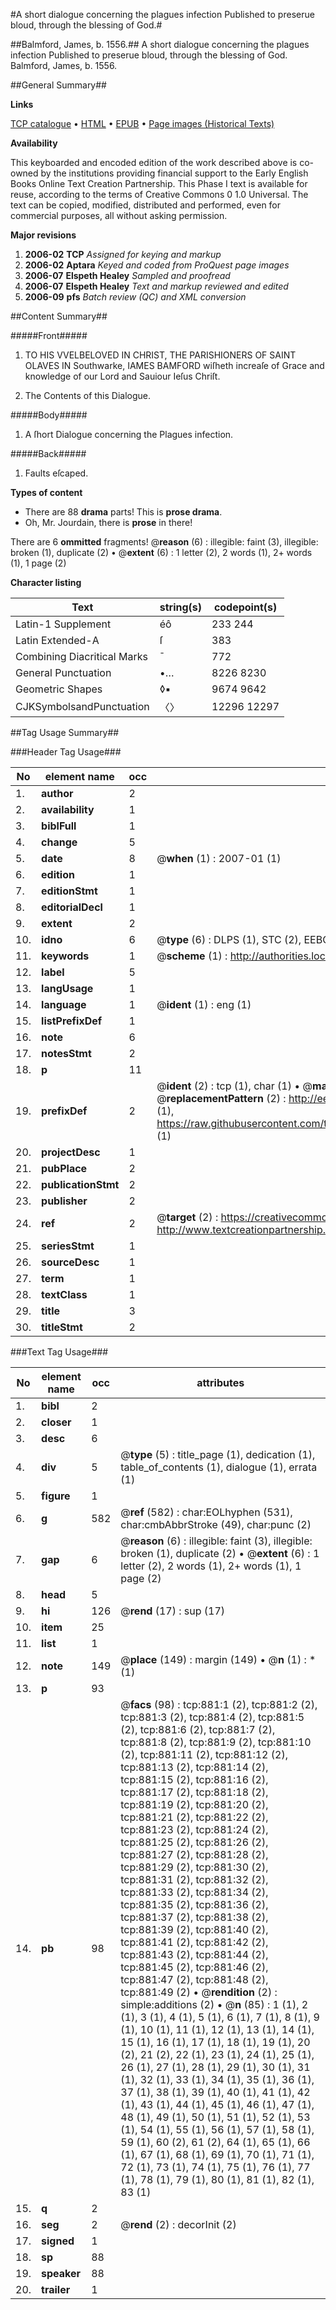 #A short dialogue concerning the plagues infection Published to preserue bloud, through the blessing of God.#

##Balmford, James, b. 1556.##
A short dialogue concerning the plagues infection Published to preserue bloud, through the blessing of God.
Balmford, James, b. 1556.

##General Summary##

**Links**

[TCP catalogue](http://www.ota.ox.ac.uk/tcp/)  • 
[HTML](http://tei.it.ox.ac.uk/tcp/Texts-HTML/free/A03/A03264.html)  • 
[EPUB](http://tei.it.ox.ac.uk/tcp/Texts-EPUB/free/A03/A03264.epub) • 
[Page images (Historical Texts)](https://data.historicaltexts.jisc.ac.uk/view?pubId=eebo-99836597e&pageId=eebo-99836597e-881-1)

**Availability**

This keyboarded and encoded edition of the
	       work described above is co-owned by the institutions
	       providing financial support to the Early English Books
	       Online Text Creation Partnership. This Phase I text is
	       available for reuse, according to the terms of Creative
	       Commons 0 1.0 Universal. The text can be copied,
	       modified, distributed and performed, even for
	       commercial purposes, all without asking permission.

**Major revisions**

1. __2006-02__ __TCP__ *Assigned for keying and markup*
1. __2006-02__ __Aptara__ *Keyed and coded from ProQuest page images*
1. __2006-07__ __Elspeth Healey__ *Sampled and proofread*
1. __2006-07__ __Elspeth Healey__ *Text and markup reviewed and edited*
1. __2006-09__ __pfs__ *Batch review (QC) and XML conversion*

##Content Summary##

#####Front#####

1. TO HIS VVELBELOVED
IN CHRIST,
THE PARISHIONERS
OF SAINT OLAVES IN
Southwarke, IAMES BAMFORD wiſheth
increaſe of Grace and knowledge
of our Lord and Sauiour
Ieſus Chriſt.

1. The Contents of this Dialogue.

#####Body#####

1. A ſhort Dialogue concerning
the Plagues
infection.

#####Back#####

1. Faults eſcaped.

**Types of content**

  * There are 88 **drama** parts! This is **prose drama**.
  * Oh, Mr. Jourdain, there is **prose** in there!

There are 6 **ommitted** fragments! 
 @__reason__ (6) : illegible: faint (3), illegible: broken (1), duplicate (2)  •  @__extent__ (6) : 1 letter (2), 2 words (1), 2+ words (1), 1 page (2)

**Character listing**


|Text|string(s)|codepoint(s)|
|---|---|---|
|Latin-1 Supplement|éô|233 244|
|Latin Extended-A|ſ|383|
|Combining             Diacritical Marks|̄|772|
|General Punctuation|•…|8226 8230|
|Geometric Shapes|◊▪|9674 9642|
|CJKSymbolsandPunctuation|〈〉|12296 12297|

##Tag Usage Summary##

###Header Tag Usage###

|No|element name|occ|attributes|
|---|---|---|---|
|1.|__author__|2||
|2.|__availability__|1||
|3.|__biblFull__|1||
|4.|__change__|5||
|5.|__date__|8| @__when__ (1) : 2007-01 (1)|
|6.|__edition__|1||
|7.|__editionStmt__|1||
|8.|__editorialDecl__|1||
|9.|__extent__|2||
|10.|__idno__|6| @__type__ (6) : DLPS (1), STC (2), EEBO-CITATION (1), PROQUEST (1), VID (1)|
|11.|__keywords__|1| @__scheme__ (1) : http://authorities.loc.gov/ (1)|
|12.|__label__|5||
|13.|__langUsage__|1||
|14.|__language__|1| @__ident__ (1) : eng (1)|
|15.|__listPrefixDef__|1||
|16.|__note__|6||
|17.|__notesStmt__|2||
|18.|__p__|11||
|19.|__prefixDef__|2| @__ident__ (2) : tcp (1), char (1)  •  @__matchPattern__ (2) : ([0-9\-]+):([0-9IVX]+) (1), (.+) (1)  •  @__replacementPattern__ (2) : http://eebo.chadwyck.com/downloadtiff?vid=$1&page=$2 (1), https://raw.githubusercontent.com/textcreationpartnership/Texts/master/tcpchars.xml#$1 (1)|
|20.|__projectDesc__|1||
|21.|__pubPlace__|2||
|22.|__publicationStmt__|2||
|23.|__publisher__|2||
|24.|__ref__|2| @__target__ (2) : https://creativecommons.org/publicdomain/zero/1.0/ (1), http://www.textcreationpartnership.org/docs/. (1)|
|25.|__seriesStmt__|1||
|26.|__sourceDesc__|1||
|27.|__term__|1||
|28.|__textClass__|1||
|29.|__title__|3||
|30.|__titleStmt__|2||


###Text Tag Usage###

|No|element name|occ|attributes|
|---|---|---|---|
|1.|__bibl__|2||
|2.|__closer__|1||
|3.|__desc__|6||
|4.|__div__|5| @__type__ (5) : title_page (1), dedication (1), table_of_contents (1), dialogue (1), errata (1)|
|5.|__figure__|1||
|6.|__g__|582| @__ref__ (582) : char:EOLhyphen (531), char:cmbAbbrStroke (49), char:punc (2)|
|7.|__gap__|6| @__reason__ (6) : illegible: faint (3), illegible: broken (1), duplicate (2)  •  @__extent__ (6) : 1 letter (2), 2 words (1), 2+ words (1), 1 page (2)|
|8.|__head__|5||
|9.|__hi__|126| @__rend__ (17) : sup (17)|
|10.|__item__|25||
|11.|__list__|1||
|12.|__note__|149| @__place__ (149) : margin (149)  •  @__n__ (1) : * (1)|
|13.|__p__|93||
|14.|__pb__|98| @__facs__ (98) : tcp:881:1 (2), tcp:881:2 (2), tcp:881:3 (2), tcp:881:4 (2), tcp:881:5 (2), tcp:881:6 (2), tcp:881:7 (2), tcp:881:8 (2), tcp:881:9 (2), tcp:881:10 (2), tcp:881:11 (2), tcp:881:12 (2), tcp:881:13 (2), tcp:881:14 (2), tcp:881:15 (2), tcp:881:16 (2), tcp:881:17 (2), tcp:881:18 (2), tcp:881:19 (2), tcp:881:20 (2), tcp:881:21 (2), tcp:881:22 (2), tcp:881:23 (2), tcp:881:24 (2), tcp:881:25 (2), tcp:881:26 (2), tcp:881:27 (2), tcp:881:28 (2), tcp:881:29 (2), tcp:881:30 (2), tcp:881:31 (2), tcp:881:32 (2), tcp:881:33 (2), tcp:881:34 (2), tcp:881:35 (2), tcp:881:36 (2), tcp:881:37 (2), tcp:881:38 (2), tcp:881:39 (2), tcp:881:40 (2), tcp:881:41 (2), tcp:881:42 (2), tcp:881:43 (2), tcp:881:44 (2), tcp:881:45 (2), tcp:881:46 (2), tcp:881:47 (2), tcp:881:48 (2), tcp:881:49 (2)  •  @__rendition__ (2) : simple:additions (2)  •  @__n__ (85) : 1 (1), 2 (1), 3 (1), 4 (1), 5 (1), 6 (1), 7 (1), 8 (1), 9 (1), 10 (1), 11 (1), 12 (1), 13 (1), 14 (1), 15 (1), 16 (1), 17 (1), 18 (1), 19 (1), 20 (2), 21 (2), 22 (1), 23 (1), 24 (1), 25 (1), 26 (1), 27 (1), 28 (1), 29 (1), 30 (1), 31 (1), 32 (1), 33 (1), 34 (1), 35 (1), 36 (1), 37 (1), 38 (1), 39 (1), 40 (1), 41 (1), 42 (1), 43 (1), 44 (1), 45 (1), 46 (1), 47 (1), 48 (1), 49 (1), 50 (1), 51 (1), 52 (1), 53 (1), 54 (1), 55 (1), 56 (1), 57 (1), 58 (1), 59 (1), 60 (2), 61 (2), 64 (1), 65 (1), 66 (1), 67 (1), 68 (1), 69 (1), 70 (1), 71 (1), 72 (1), 73 (1), 74 (1), 75 (1), 76 (1), 77 (1), 78 (1), 79 (1), 80 (1), 81 (1), 82 (1), 83 (1)|
|15.|__q__|2||
|16.|__seg__|2| @__rend__ (2) : decorInit (2)|
|17.|__signed__|1||
|18.|__sp__|88||
|19.|__speaker__|88||
|20.|__trailer__|1||
